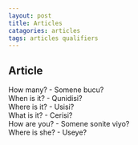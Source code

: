 ```yaml
---
layout: post
title: Articles
catagories: articles
tags: articles qualifiers
---
```


## Article
How many? - Somene bucu?<br />
When is it? - Qunidisi?<br />
Where is it? - Usisi?<br />
What is it? - Cerisi?<br />
How are you? - Somene sonite viyo?<br />
Where is she? - Useye?<br />
